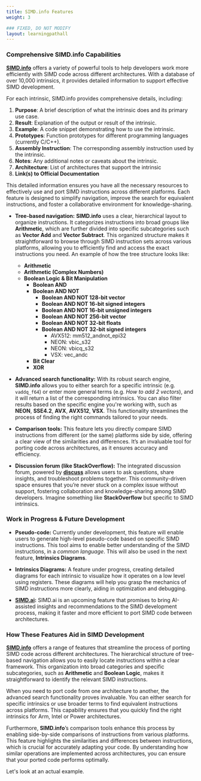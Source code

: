 ```yaml
---
title: SIMD.info Features
weight: 3

### FIXED, DO NOT MODIFY
layout: learningpathall
---
```


### Comprehensive SIMD.info Capabilities
**[SIMD.info](https://simd.info/)** offers a variety of powerful tools to help developers work more efficiently with SIMD code across different architectures. With a database of over 10,000 intrinsics, it provides detailed information to support effective SIMD development.

For each intrinsic, SIMD.info provides comprehensive details, including:

1. **Purpose**: A brief description of what the intrinsic does and its primary use case.
2. **Result**: Explanation of the output or result of the intrinsic.
3. **Example**: A code snippet demonstrating how to use the intrinsic.
4. **Prototypes**: Function prototypes for different programming languages (currently C/C++).
5. **Assembly Instruction**: The corresponding assembly instruction used by the intrinsic.
6. **Notes**: Any additional notes or caveats about the intrinsic.
7. **Architecture**: List of architectures that support the intrinsic
8. **Link(s) to Official Documentation**

This detailed information ensures you have all the necessary resources to effectively use and port SIMD instructions across different platforms. Each feature is designed to simplify navigation, improve the search for equivalent instructions, and foster a collaborative environment for knowledge-sharing.

- **Tree-based navigation:** **SIMD.info** uses a clear, hierarchical layout to organize instructions. It categorizes instructions into broad groups like **Arithmetic**, which are further divided into specific subcategories such as **Vector Add** and **Vector Subtract**. This organized structure makes it straightforward to browse through SIMD instruction sets across various platforms, allowing you to efficiently find and access the exact instructions you need.
An example of how the tree structure looks like:


    - **Arithmetic** 
    - **Arithmetic (Complex Numbers)** 
    - **Boolean Logic & Bit Manipulation** 
        - **Boolean AND** 
        - **Boolean AND NOT** 
            - **Boolean AND NOT 128-bit vector** 
            - **Boolean AND NOT 16-bit signed integers** 
            - **Boolean AND NOT 16-bit unsigned integers** 
            - **Boolean AND NOT 256-bit vector**
            - **Boolean AND NOT 32-bit floats** 
            - **Boolean AND NOT 32-bit signed integers** 
                - AVX512: mm512_andnot_epi32 
                - NEON: vbic_s32
                - NEON: vbicq_s32 
                - VSX: vec_andc 
        - **Bit Clear** 
        - **XOR**

- **Advanced search functionality:** With its robust search engine, **SIMD.info** allows you to either search for a specific intrinsic (e.g. `vaddq_f64`) or enter more general terms (e.g. *How to add 2 vectors*), and it will return a list of the corresponding intrinsics. You can also filter results based on the specific engine you're working with, such as **NEON**, **SSE4.2**, **AVX**, **AVX512**, **VSX**. This functionality streamlines the process of finding the right commands tailored to your needs.

- **Comparison tools:** This feature lets you directly compare SIMD instructions from different (or the same) platforms side by side, offering a clear view of the similarities and differences. It’s an invaluable tool for porting code across architectures, as it ensures accuracy and efficiency.

- **Discussion forum (like StackOverflow):** The integrated discussion forum, powered by **[discuss](https://disqus.com/)** allows users to ask questions, share insights, and troubleshoot problems together. This community-driven space ensures that you’re never stuck on a complex issue without support, fostering collaboration and knowledge-sharing among SIMD developers. Imagine something like **StackOverflow** but specific to SIMD intrinsics.

### Work in Progress & Future Development
- **Pseudo-code:** Currently under development, this feature will enable users to generate high-level pseudo-code based on specific SIMD instructions. This tool aims to enable better understanding of the SIMD instructions, in a *common language*. This will also be used in the next feature, **Intrinsics Diagrams**.

- **Intrinsics Diagrams:** A feature under progress, creating detailed diagrams for each intrinsic to visualize how it operates on a low level using registers. These diagrams will help you grasp the mechanics of SIMD instructions more clearly, aiding in optimization and debugging.

- **[SIMD.ai](https://simd.ai/):** SIMD.ai is an upcoming feature that promises to bring AI-assisted insights and recommendations to the SIMD development process, making it faster and more efficient to port SIMD code between architectures.

### How These Features Aid in SIMD Development
**[SIMD.info](https://simd.info/)** offers a range of features that streamline the process of porting SIMD code across different architectures. The hierarchical structure of tree-based navigation allows you to easily locate instructions within a clear framework. This organization into broad categories and specific subcategories, such as **Arithmetic** and **Boolean Logic**, makes it straightforward to identify the relevant SIMD instructions.

When you need to port code from one architecture to another, the advanced search functionality proves invaluable. You can either search for specific intrinsics or use broader terms to find equivalent instructions across platforms. This capability ensures that you quickly find the right intrinsics for Arm, Intel or Power architectures.

Furthermore, **SIMD.info**’s comparison tools enhance this process by enabling side-by-side comparisons of instructions from various platforms. This feature highlights the similarities and differences between instructions, which is crucial for accurately adapting your code. By understanding how similar operations are implemented across architectures, you can ensure that your ported code performs optimally.

Let's look at an actual example.






<!-- IMAGE HERE:
![example image alt-text#center](example-picture.png "Figure 1. Example image caption") -->
